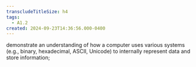 ```yaml
---
transcludeTitleSize: h4
tags:
  - A1.2
created: 2024-09-23T14:36:56.000-0400
---
```

demonstrate an understanding of how a computer uses various systems (e.g., binary, hexadecimal, ASCII, Unicode) to internally represent data and store information;
